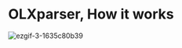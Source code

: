 # OLXparser, How it works
![ezgif-3-1635c80b39](https://github.com/Pusi4ka/OLXparser/assets/69196970/08a0a06c-3fc2-4b35-9d12-0ad6a5e48556)
